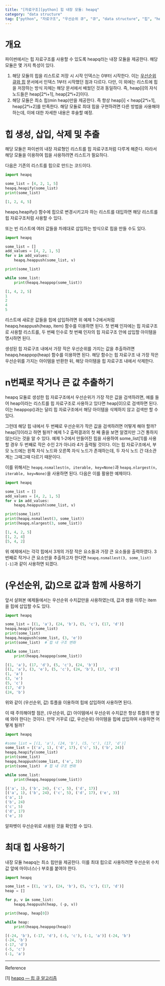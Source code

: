 ```yaml
---
title: "[자료구조][python] 힙 내장 모듈: heapq"
category: "data structure"
tag: ["python", "자료구조", "우선순위 큐", "큐", "data structure", "힙", "heap", "priority queue"]
---
```

# 개요

파이썬에서는 힙 자료구조를 사용할 수 있도록 heapq라는 내장 모듈을 제공한다. 해당 모듈은 몇 가지 특성이 있다.

1. 해당 모듈의 힙을 리스트로 저장 시 시작 인덱스는 0부터 시작한다. 이는 [우선순위 큐와 힙](/data%20structure/data-structure-priority-queue-heap/) 문서에서 인덱스 1부터 시작했던 점과 다르다. 다만, 이 외에는 리스트에 힙을 저장하는 방식 자체는 해당 문서에서 배웠던 것과 동일하다. 즉, heap[i]의 자식 노드들은 heap[2\*i+1], heap[2\*i+2]이다. 
2. 해당 모듈은 최소 힙(min heap)만을 제공한다. 즉 항상 heap[i] < heap[2\*i+1], heap[2\*i+2]를 만족한다. 해당 모듈로 최대 힙을 구현하려면 다른 방법을 사용해야 하는데, 이에 대한 자세한 내용은 후술할 예정.

# 힙 생성, 삽입, 삭제 및 추출

해당 모듈은 파이썬의 내장 자료형인 리스트를 힙 자료구조처럼 다루게 해준다. 따라서 해당 모듈을 이용하여 힙을 사용하려면 리스트가 필요하다. 

다음은 기존의 리스트를 힙으로 만드는 코드이다.

```python
import heapq

some_list = [4, 2, 1, 5]
heapq.heapify(some_list)
print(some_list)
```

```python
[1, 2, 4, 5]
```

heapq.heapify() 함수에 힙으로 변경시키고자 하는 리스트를 대입하면 해당 리스트를 힙 자료구조처럼 사용할 수 있다. 

또는 빈 리스트에 여러 값들을 차례대로 삽입하는 방식으로 힙을 만들 수도 있다. 

```python
import heapq

some_list = []
add_values = [4, 2, 1, 5]
for v in add_values:
    heapq.heappush(some_list, v)

print(some_list)

while some_list:
    print(heapq.heappop(some_list))
```

```python
[1, 4, 2, 5]
1
2
4
5
```

리스트에 새로운 값들을 힙에 삽입하려면 위 예제 1-2에서처럼 heapq.heappush(heap, item) 함수를 이용하면 된다. 첫 번째 인자에는 힙 자료구조로 사용할 리스트를, 두 번째 인수로 첫 번째 인자의 힙 자료구조 안에 삽입할 아이템을 명시하면 된다. 

생성된 힙 자료구조 내에서 가장 작은 우선순위를 가지는 값을 추출하려면 heapq.heappop(heap) 함수를 이용하면 된다. 해당 함수는 힙 자료구조 내 가장 작은 우선순위를 가지는 아이템을 반환한 뒤, 해당 아이템을 힙 자료구조 내에서 삭제한다. 

# n번째로 작거나 큰 값 추출하기

heapq 모듈로 생성한 힙 자료구조에서 우선순위가 가장 작은 값을 검색하려면, 예를 들어 heap이라는 리스트를 힙 자료구조로 사용하고 있다면 heap[0]으로 검색하면 된다. 이는 heappop()과는 달리 힙 자료구조에서 해당 아이템을 삭제하지 않고 검색만 할 수 있다. 

그런데 해당 힙 내에서 두 번째로 우선순위가 작은 값을 검색하려면 어떻게 해야 할까? heap[1]이라고 하면 될까? 예제 1-2 출력결과의 첫 째 줄을 보면 알겠지만 그건 통하지 않는다는 것을 알 수 있다. 예제 1-2에서 만들어진 힙을 사용하여 some_list[1]를 사용할 경우 두 번째로 작은 수인 2가 아니라 4가 출력될 것이다. 이는 힙 자료구조에서, 부모 노드에는 왼쪽 자식 노드와 오른쪽 자식 노드가 존재하는데, 두 자식 노드 간 대소관계는 그때그때 다르기 때문이다. 

이를 위해서는 `heapq.nsmallest(n, iterable, key=None)`과 `heapq.nlargest(n, iterable, key=None)`을 사용하면 된다. 다음은 이를 활용한 예제이다.

```python
import heapq

some_list = []
add_values = [4, 2, 1, 5]
for v in add_values:
    heapq.heappush(some_list, v)

print(some_list)
print(heapq.nsmallest(3, some_list))
print(heapq.nlargest(3, some_list))
```

```python
[1, 4, 2, 5]
[1, 2, 4]
[5, 4, 2]
```

위 예제에서는 각각 힙에서 3개의 가장 작은 요소들과 가장 큰 요소들을 출력하였다. 3번째로 작거나 큰 요소만을 추출하고자 한다면 `heapq.nsmallest(3, some_list)[-1]`과 같이 사용하면 되겠다. 

# (우선순위, 값)으로 값과 함께 사용하기

앞서 살펴본 예제들에서는 우선순위 수치값만을 사용하였는데, 값과 쌍을 이루는 item을 힙에 삽입할 수도 있다. 

```python
import heapq

some_list = [(1, 'a'), (24, 'b'), (5, 'c'), (17, 'd')]
heapq.heapify(some_list)
print(some_list)
heapq.heappush(some_list, (3, 'e'))
print(some_list)  # 힙 내 구조 변화

while some_list:
    print(heapq.heappop(some_list))
```

```python
[(1, 'a'), (17, 'd'), (5, 'c'), (24, 'b')]
[(1, 'a'), (3, 'e'), (5, 'c'), (24, 'b'), (17, 'd')]
(1, 'a')
(3, 'e')
(5, 'c')
(17, 'd')
(24, 'b')
```

위와 같이 (우선순위, 값) 튜플을 이용하여 힙에 삽입하여 사용하면 된다. 

이 때 주의해야할 점은, (우선순위, 값) 아이템에서 우선순위 수치값은 항상 튜플의 맨 앞에 와야 한다는 것이다. 만약 거꾸로 (값, 우선순위) 아이템을 힙에 삽입하여 사용하면 어떻게 될까?

```python
import heapq

#some_list = [(1, 'a'), (24, 'b'), (5, 'c'), (17, 'd')]
some_list = [('a', 1), ('d', 17), ('c', 5), ('b', 24)]
heapq.heapify(some_list)
print(some_list)
heapq.heappush(some_list, ('e', 3))
print(some_list)  # 힙 내 구조 변화

while some_list:
    print(heapq.heappop(some_list))
```

```python
[('a', 1), ('b', 24), ('c', 5), ('d', 17)]
[('a', 1), ('b', 24), ('c', 5), ('d', 17), ('e', 3)]
('a', 1)
('b', 24)
('c', 5)
('d', 17)
('e', 3)
```

알파벳이 우선순위로 사용된 것을 확인할 수 있다. 

# 최대 힙 사용하기

내장 모듈 heapq는 최소 힙만을 제공한다. 이를 최대 힙으로 사용하려면 우선순위 수치값 앞에 마이너스(-) 부호를 붙여야 한다.

```python
import heapq

some_list = [(1, 'a'), (24, 'b'), (5, 'c'), (17, 'd')]
heap = []

for p, v in some_list:
    heapq.heappush(heap, (-p, v))

print(heap, heap[0])

while heap:
    print(heapq.heappop(heap))
```

```python
[(-24, 'b'), (-17, 'd'), (-5, 'c'), (-1, 'a')] (-24, 'b')
(-24, 'b')
(-17, 'd')
(-5, 'c')
(-1, 'a')
```

---

Reference

[1] [heapq — 힙 큐 알고리즘](https://docs.python.org/ko/3/library/heapq.html)
